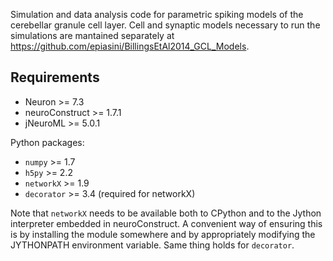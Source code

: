 Simulation and data analysis code for parametric spiking models of the
cerebellar granule cell layer. Cell and synaptic models necessary to
run the simulations are mantained separately at
https://github.com/epiasini/BillingsEtAl2014_GCL_Models.

Requirements
------------

- Neuron >= 7.3
- neuroConstruct >= 1.7.1
- jNeuroML >= 5.0.1

Python packages:
- `numpy` >= 1.7
- `h5py` >= 2.2
- `networkX` >= 1.9
- `decorator` >= 3.4 (required for networkX)

Note that `networkX` needs to be available both to CPython and to the
Jython interpreter embedded in neuroConstruct. A convenient way of
ensuring this is by installing the module somewhere and by
appropriately modifying the JYTHONPATH environment variable. Same
thing holds for `decorator`.
